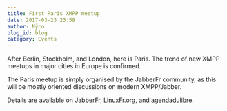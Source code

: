 ```yaml
---
title: First Paris XMPP meetup
date: 2017-03-23 23:59
author: Nÿco
blog_id: blog
category: Events
---
```


After Berlin, Stockholm, and London, here is Paris. The trend of new XMPP meetups in major cities in Europe is confirmed.

The Paris meetup is simply organised by the JabberFr community, as this will be mostly oriented discussions on modern XMPP/Jabber.

Details are available on [JabberFr](https://news.jabberfr.org/2017/03/rencontre-xmpp-le-mardi-28-mars-2017-a-paris/), [LinuxFr.org](https://linuxfr.org/news/rencontre-xmpp-jabber-par-jabberfr-mardi-28-mars-2017-a-19-h-a-paris), and [agendadulibre](http://www.agendadulibre.org/events/13494).
